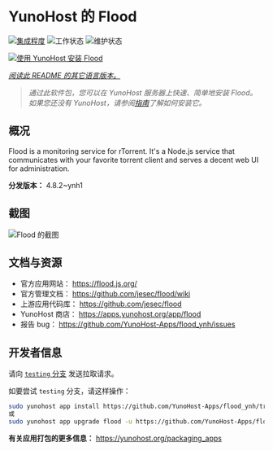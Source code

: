 <!--
注意：此 README 由 <https://github.com/YunoHost/apps/tree/master/tools/readme_generator> 自动生成
请勿手动编辑。
-->

# YunoHost 的 Flood

[![集成程度](https://dash.yunohost.org/integration/flood.svg)](https://dash.yunohost.org/appci/app/flood) ![工作状态](https://ci-apps.yunohost.org/ci/badges/flood.status.svg) ![维护状态](https://ci-apps.yunohost.org/ci/badges/flood.maintain.svg)

[![使用 YunoHost 安装 Flood](https://install-app.yunohost.org/install-with-yunohost.svg)](https://install-app.yunohost.org/?app=flood)

*[阅读此 README 的其它语言版本。](./ALL_README.md)*

> *通过此软件包，您可以在 YunoHost 服务器上快速、简单地安装 Flood。*  
> *如果您还没有 YunoHost，请参阅[指南](https://yunohost.org/install)了解如何安装它。*

## 概况

Flood is a monitoring service for rTorrent. It's a Node.js service that communicates with your favorite torrent client and serves a decent web UI for administration.

**分发版本：** 4.8.2~ynh1

## 截图

![Flood 的截图](./doc/screenshots/screenshot.png)

## 文档与资源

- 官方应用网站： <https://flood.js.org/>
- 官方管理文档： <https://github.com/jesec/flood/wiki>
- 上游应用代码库： <https://github.com/jesec/flood>
- YunoHost 商店： <https://apps.yunohost.org/app/flood>
- 报告 bug： <https://github.com/YunoHost-Apps/flood_ynh/issues>

## 开发者信息

请向 [`testing` 分支](https://github.com/YunoHost-Apps/flood_ynh/tree/testing) 发送拉取请求。

如要尝试 `testing` 分支，请这样操作：

```bash
sudo yunohost app install https://github.com/YunoHost-Apps/flood_ynh/tree/testing --debug
或
sudo yunohost app upgrade flood -u https://github.com/YunoHost-Apps/flood_ynh/tree/testing --debug
```

**有关应用打包的更多信息：** <https://yunohost.org/packaging_apps>
